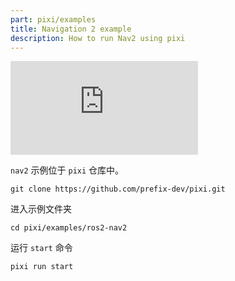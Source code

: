 ```yaml
---
part: pixi/examples
title: Navigation 2 example
description: How to run Nav2 using pixi
---
```


<iframe
  className={"aspect-video"}
  src="https://www.youtube.com/embed/Maf-9WDMAlk"
  title="Navigation 2 example"
  frameborder="0"
  allow="accelerometer; autoplay; clipboard-write; encrypted-media; gyroscope; picture-in-picture; web-share"
  allowfullscreen
></iframe>

`nav2` 示例位于 `pixi` 仓库中。

```shell
git clone https://github.com/prefix-dev/pixi.git
```

进入示例文件夹

```shell
cd pixi/examples/ros2-nav2
```

运行 `start` 命令

```shell
pixi run start
```
